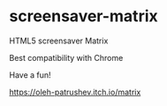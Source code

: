 # screensaver-matrix
HTML5 screensaver Matrix

Best compatibility with Chrome

Have a fun!

https://oleh-patrushev.itch.io/matrix
